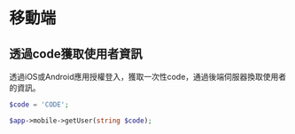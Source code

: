 # 移動端

## 透過code獲取使用者資訊

透過iOS或Android應用授權登入，獲取一次性code，通過後端伺服器換取使用者的資訊。

```php
$code = 'CODE';

$app->mobile->getUser(string $code);
```